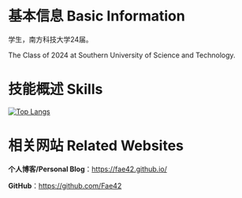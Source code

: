 # 基本信息 Basic Information

学生，南方科技大学24届。

The Class of 2024 at Southern University of Science and Technology.

# 技能概述 Skills

[![Top Langs](https://github-readme-stats.vercel.app/api/top-langs/?username=bennyhuo&hide=HTML,css,php&layout=compact&show_icons=true)](https://github.com/anuraghazra/github-readme-stats)

# 相关网站 Related Websites

**个人博客/Personal Blog**：https://fae42.github.io/

**GitHub**：https://github.com/Fae42
